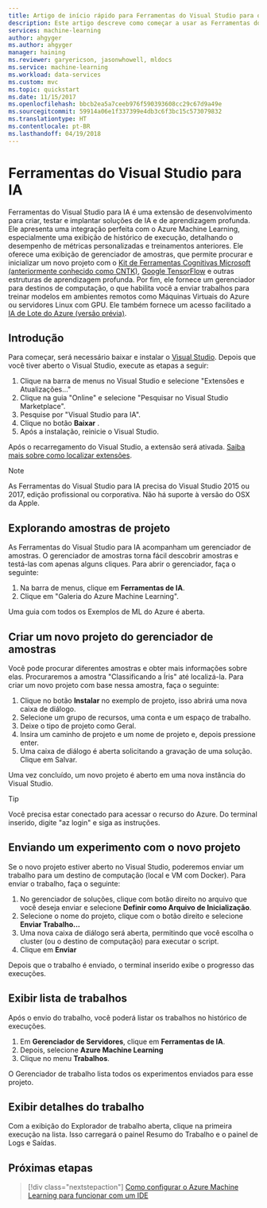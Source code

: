 ```yaml
---
title: Artigo de início rápido para Ferramentas do Visual Studio para o Machine Learning no Azure | Microsoft Docs
description: Este artigo descreve como começar a usar as Ferramentas do Visual Studio para Machine Learning, desde a criação de um experimento e o treinamento de um modelo até a operacionalização de um serviço Web.
services: machine-learning
author: ahgyger
ms.author: ahgyger
manager: haining
ms.reviewer: garyericson, jasonwhowell, mldocs
ms.service: machine-learning
ms.workload: data-services
ms.custom: mvc
ms.topic: quickstart
ms.date: 11/15/2017
ms.openlocfilehash: bbcb2ea5a7ceeb976f590393608cc29c67d9a49e
ms.sourcegitcommit: 59914a06e1f337399e4db3c6f3bc15c573079832
ms.translationtype: HT
ms.contentlocale: pt-BR
ms.lasthandoff: 04/19/2018
---
```

# <a name="visual-studio-tools-for-ai"></a>Ferramentas do Visual Studio para IA
Ferramentas do Visual Studio para IA é uma extensão de desenvolvimento para criar, testar e implantar soluções de IA e de aprendizagem profunda. Ele apresenta uma integração perfeita com o Azure Machine Learning, especialmente uma exibição de histórico de execução, detalhando o desempenho de métricas personalizadas e treinamentos anteriores. Ele oferece uma exibição de gerenciador de amostras, que permite procurar e inicializar um novo projeto com o [Kit de Ferramentas Cognitivas Microsoft (anteriormente conhecido como CNTK)](http://www.microsoft.com/en-us/cognitive-toolkit), [Google TensorFlow](https://www.tensorflow.org) e outras estruturas de aprendizagem profunda. Por fim, ele fornece um gerenciador para destinos de computação, o que habilita você a enviar trabalhos para treinar modelos em ambientes remotos como Máquinas Virtuais do Azure ou servidores Linux com GPU. Ele também fornece um acesso facilitado a [IA de Lote do Azure (versão prévia)](https://docs.microsoft.com/azure/batch-ai/).
 
## <a name="getting-started"></a>Introdução 
Para começar, será necessário baixar e instalar o [Visual Studio](https://www.visualstudio.com/downloads/). Depois que você tiver aberto o Visual Studio, execute as etapas a seguir:
1. Clique na barra de menus no Visual Studio e selecione "Extensões e Atualizações..."
2. Clique na guia "Online" e selecione "Pesquisar no Visual Studio Marketplace".
3. Pesquise por "Visual Studio para IA". 
3. Clique no botão **Baixar** . 
4. Após a instalação, reinicie o Visual Studio. 

Após o recarregamento do Visual Studio, a extensão será ativada. [Saiba mais sobre como localizar extensões](hhttps://docs.microsoft.com/visualstudio/ide/finding-and-using-visual-studio-extensions).

> [!NOTE]
> As Ferramentas do Visual Studio para IA precisa do Visual Studio 2015 ou 2017, edição profissional ou corporativa. Não há suporte à versão do OSX da Apple. 


## <a name="exploring-project-samples"></a>Explorando amostras de projeto
As Ferramentas do Visual Studio para IA acompanham um gerenciador de amostras. O gerenciador de amostras torna fácil descobrir amostras e testá-las com apenas alguns cliques. Para abrir o gerenciador, faça o seguinte:   
1. Na barra de menus, clique em **Ferramentas de IA**.
2. Clique em "Galeria do Azure Machine Learning".

Uma guia com todos os Exemplos de ML do Azure é aberta.

## <a name="creating-a-new-project-from-the-sample-explorer"></a>Criar um novo projeto do gerenciador de amostras 
Você pode procurar diferentes amostras e obter mais informações sobre elas. Procuraremos a amostra "Classificando a Íris" até localizá-la. Para criar um novo projeto com base nessa amostra, faça o seguinte:
1. Clique no botão **Instalar** no exemplo de projeto, isso abrirá uma nova caixa de diálogo. 
2. Selecione um grupo de recursos, uma conta e um espaço de trabalho.
3. Deixe o tipo de projeto como Geral.
4. Insira um caminho de projeto e um nome de projeto e, depois pressione enter. 
5. Uma caixa de diálogo é aberta solicitando a gravação de uma solução. Clique em Salvar. 

Uma vez concluído, um novo projeto é aberto em uma nova instância do Visual Studio. 

> [!TIP]
> Você precisa estar conectado para acessar o recurso do Azure. Do terminal inserido, digite "az login" e siga as instruções. 

## <a name="submitting-experiment-with-the-new-project"></a>Enviando um experimento com o novo projeto
Se o novo projeto estiver aberto no Visual Studio, poderemos enviar um trabalho para um destino de computação (local e VM com Docker).
Para enviar o trabalho, faça o seguinte: 
1. No gerenciador de soluções, clique com botão direito no arquivo que você deseja enviar e selecione **Definir como Arquivo de Inicialização**.
2. Selecione o nome do projeto, clique com o botão direito e selecione **Enviar Trabalho...**
3. Uma nova caixa de diálogo será aberta, permitindo que você escolha o cluster (ou o destino de computação) para executar o script.
4. Clique em **Enviar**

Depois que o trabalho é enviado, o terminal inserido exibe o progresso das execuções.

## <a name="view-list-of-jobs"></a>Exibir lista de trabalhos
Após o envio do trabalho, você poderá listar os trabalhos no histórico de execuções.
1. Em **Gerenciador de Servidores**, clique em **Ferramentas de IA**.
2. Depois, selecione **Azure Machine Learning**
3. Clique no menu **Trabalhos**.

O Gerenciador de trabalho lista todos os experimentos enviados para esse projeto. 

## <a name="view-job-details"></a>Exibir detalhes do trabalho
Com a exibição do Explorador de trabalho aberta, clique na primeira execução na lista.
Isso carregará o painel Resumo do Trabalho e o painel de Logs e Saídas.

## <a name="next-steps"></a>Próximas etapas
> [!div class="nextstepaction"]
> [Como configurar o Azure Machine Learning para funcionar com um IDE](./how-to-configure-your-IDE.md)
